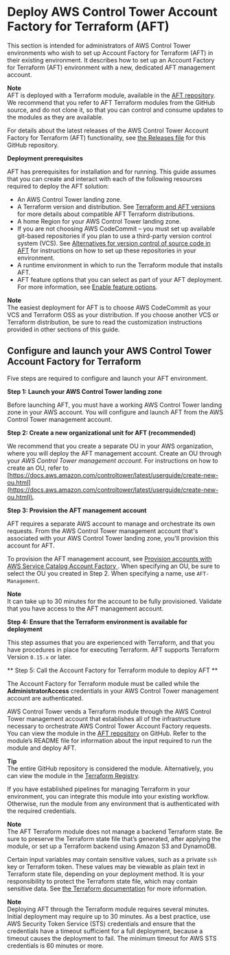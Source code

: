 # Deploy AWS Control Tower Account Factory for Terraform \(AFT\)<a name="aft-getting-started"></a>

This section is intended for administrators of AWS Control Tower environments who wish to set up Account Factory for Terraform \(AFT\) in their existing environment\. It describes how to set up an Account Factory for Terraform \(AFT\) environment with a new, dedicated AFT management account\.

**Note**  
AFT is deployed with a Terraform module, available in the [AFT repository](https://github.com/aws-ia/terraform-aws-control_tower_account_factory/tree/main)\. We recommend that you refer to AFT Terraform modules from the GitHub source, and do not clone it, so that you can control and consume updates to the modules as they are available\.

 For details about the latest releases of the AWS Control Tower Account Factory for Terraform \(AFT\) functionality, see [the Releases file](https://github.com/aws-ia/terraform-aws-control_tower_account_factory/releases) for this GitHub repository\.

**Deployment prerequisites**

AFT has prerequisites for installation and for running\. This guide assumes that you can create and interact with each of the following resources required to deploy the AFT solution:
+  An AWS Control Tower landing zone\.
+ A Terraform version and distribution\. See [Terraform and AFT versions](version-supported.md) for more details about compatible AFT Terraform distributions\.
+ A home Region for your AWS Control Tower landing zone\.
+ If you are not choosing AWS CodeCommit – you must set up available git\-based repositories if you plan to use a third\-party version control system \(VCS\)\. See [Alternatives for version control of source code in AFT](aft-alternative-vcs.md) for instructions on how to set up these repositories in your environment\.
+ A runtime environment in which to run the Terraform module that installs AFT\.
+ AFT feature options that you can select as part of your AFT deployment\. For more information, see [Enable feature options](aft-feature-options.md)\.

**Note**  
The easiest deployment for AFT is to choose AWS CodeCommit as your VCS and Terraform OSS as your distribution\. If you choose another VCS or Terraform distribution, be sure to read the customization instructions provided in other sections of this guide\.

## Configure and launch your AWS Control Tower Account Factory for Terraform<a name="aft-configure-and-launch"></a>

Five steps are required to configure and launch your AFT environment\.

**Step 1: Launch your AWS Control Tower landing zone**

Before launching AFT, you must have a working AWS Control Tower landing zone in your AWS account\. You will configure and launch AFT from the AWS Control Tower management account\.

**Step 2: Create a new organizational unit for AFT \(recommended\)**

We recommend that you create a separate OU in your AWS organization, where you will deploy the AFT management account\. Create an OU through your *AWS Control Tower management account*\. For instructions on how to create an OU, refer to [https://docs.aws.amazon.com/controltower/latest/userguide/create-new-ou.html](https://docs.aws.amazon.com/controltower/latest/userguide/create-new-ou.html)\.

**Step 3: Provision the AFT management account**

AFT requires a separate AWS account to manage and orchestrate its own requests\. From the AWS Control Tower management account that's associated with your AWS Control Tower landing zone, you'll provision this account for AFT\.

To provision the AFT management account, see [Provision accounts with AWS Service Catalog Account Factory ](provision-as-end-user.md)\. When specifying an OU, be sure to select the OU you created in Step 2\. When specifying a name, use `AFT-Management`\.

**Note**  
It can take up to 30 minutes for the account to be fully provisioned\. Validate that you have access to the AFT management account\.

**Step 4: Ensure that the Terraform environment is available for deployment**

This step assumes that you are experienced with Terraform, and that you have procedures in place for executing Terraform\. AFT supports Terraform Version `0.15.x` or later\.

 ** Step 5: Call the Account Factory for Terraform module to deploy AFT ** 

 The Account Factory for Terraform module must be called while the **AdministratorAccess** credentials in your AWS Control Tower management account are authenticated\. 

 AWS Control Tower vends a Terraform module through the AWS Control Tower management account that establishes all of the infrastructure necessary to orchestrate AWS Control Tower Account Factory requests\. You can view the module in the [AFT repository](https://github.com/aws-ia/terraform-aws-control_tower_account_factory/tree/main) on GitHub\. Refer to the module’s README file for information about the input required to run the module and deploy AFT\. 

**Tip**  
 The entire GitHub repository is considered the module\. Alternatively, you can view the module in the [Terraform Registry](https://registry.terraform.io/modules/aws-ia/control_tower_account_factory/aws/latest)\. 

If you have established pipelines for managing Terraform in your environment, you can integrate this module into your existing workflow\. Otherwise, run the module from any environment that is authenticated with the required credentials\.

**Note**  
The AFT Terraform module does not manage a backend Terraform state\. Be sure to preserve the Terraform state file that’s generated, after applying the module, or set up a Terraform backend using Amazon S3 and DynamoDB\.

Certain input variables may contain sensitive values, such as a private `ssh` key or Terraform token\. These values may be viewable as plain text in Terraform state file, depending on your deployment method\. It is your responsibility to protect the Terraform state file, which may contain sensitive data\. See [the Terraform documentation](https://www.terraform.io/docs/language/state/sensitive-data.html) for more information\.

**Note**  
Deploying AFT through the Terraform module requires several minutes\. Initial deployment may require up to 30 minutes\. As a best practice, use AWS Security Token Service \(STS\) credentials and ensure that the credentials have a timeout sufficient for a full deployment, because a timeout causes the deployment to fail\. The minimum timeout for AWS STS credentials is 60 minutes or more\. 